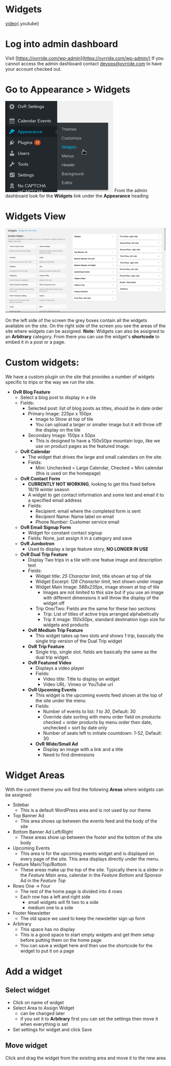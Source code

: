 <!-- TITLE: Add Widgets To Homepage -->
<!-- SUBTITLE: Add a widget or tile to the home page -->

# Widgets
[video](https://www.youtube.com/v/QxeQBPgftRE&?start=0&end=260){.youtube}


# Log into admin dashboard
Visit [https://ovrride.com/wp-admin](https://ovrride.com/wp-admin/)
If you cannot access the admin dashboard contact [devops@ovrride.com](mailto:devops@ovrride.com) to have your account checked out.

# Go to Appearance > Widgets
![Appearance Widgets](/uploads/appearance-widgets.png "Appearance Widgets")
From the admin dashboard look for the **Widgets** link under the **Appearance** heading

# Widgets View
![Appearance Widgets View](/uploads/appearance-widgets-view.png "Appearance Widgets View")

On the left side of the screen the grey boxes contain all the widgets available on the site. On the right side of the screen you see the areas of the site where widgets can be assigned.
**Note:** Widgets can also be assigned to an **Arbitrary** category. From there you can use the widget's **shortcode** to embed it in a post or a page.

# Custom widgets:
We have a custom plugin on the site that provides a number of widgets specific to trips or the way we run the site.

 * **OvR Blog Feature**
	 * Select a blog post to display in a tile
	 * Fields:
		 * Selected post: list of blog posts as titles, should be in date order
		 * Primary Image: 225px x 150px 
			 * Image to Show at top of tile
			 * You can upload a larger or smaller image but it will throw off the display on the tile
		 * Secondary Image: 150px x 50px
			 * This is designed to have a 150x50px mountain logo, like we use on product pages as the featured image.
	 * **OvR Calendar**
		 * The widget that drives the large and small calendars on the site.
		 * Fields:
			 * Mini: Unchecked = Large Calendar, Checked = Mini calendar (this is used on the homepage)
	 * **OvR Contact Form**
		 * **CURRENTLY NOT WORKING**, looking to get this fixed before 18/19 winter season
		 * A widget to get contact information and some text and email it to a specified email address
		 * Fields:
			 * Recipient: email where the completed form is sent
			 * Recipient Name: Name label on email
			 * Phone Number: Customer service email
	 * **OvR Email Signup Form**
		 * Widget for constant contact signup
		 * Fields: None, just assign it in a category and save
	 * **OvR Jumbotron**
		 * Used to display a large feature story, **NO LONGER IN USE**
	 * **OvR Dual Trip Feature**
		 * Display Two trips in a tile with one featue image and description text
		 * Fields:
			 * Widget title: *25 Character limit*, title shown at top of tile
			 * Widget Excerpt: *126 Character limit*, text shown under image
			 * Widget Main Image: *588x235px*, image shown at top of tile
				 * Images are not limited to this size but if you use an image with different dimensions it will throw the display of the widget off
			 * Trip One/Two: Fields are the same for these two sections
				 * Trip: List of titles of active trips arranged alphabetically
				 * Trip X image: *150x50px*, standard destination logo size for widgets and products
		 * **OvR Medium Trip Feature**
			 * This widget takes up two slots and shows 1 trip, basically the single trip version of the Dual Trip widget
		 * **OvR Trip Feature**
			 * Single trip, single slot. fields are basically the same as the dual trip widget.
		 * **OvR Featured Video**
			 * Displays a video player
			 * Fields:
				 * Video title: Title to display on widget
				 * Video URL: Vimeo or YouTube url
		 * **OvR Upcoming Events**
			 * This widget is the upcoming events feed shown at the top of the site under the menu
			 * Fields:
				 * Number of events to list: *1 to 30*, Default: 30
				 * Override date sorting with menu order field on products: checked = order products by menu order then date, unchecked = sort by date only
				 * Number of seats left to initiate countdown: *1-52*, Default: 30
			 * **OvR Wide/Small Ad**
				 * Display an image with a link and a title
				 * Need to find dimensions 


# Widget Areas
With the current theme you will find the following **Areas** where widgets can be assigned:
* Sidebar
	* This is a default WordPress area and is not used by our theme
* Top Banner Ad
	* This area shows up between the events feed and the body of the site
* Bottom Banner Ad Left/Right
	* These areas show up between the footer and the bottom of the site body
* Upcoming Events
	* This area is for the upcoming events widget and is displayed on every page of the site. This area displays directly under the menu.
* Feature Main/Top/Bottom
	* These areas make up the top of the site. Typically there is a slider in the *Feature Main* area, calendar in the *Feature Bottom* and Sponsor Ad in the *Feature Top*
* Rows One -> Four
	* The rest of the home page is divided into 4 rows
	* Each row has a left and right side
		* small widgets will fit two to a side
		* medium one to a side
* Footer Newsletter
	* The old space we used to keep the newsletter sign up form
* Arbitrary
	* This space has no display
	* This is a good space to start empty widgets and get them setup before putting them on the home page
	* You can save a widget here and then use the shortcode for the widget to put it on a page

# Add a widget
## Select widget
* Click on name of widget
* Select Area to Assign Widget
	* can be changed later
	* if you set it to **Arbitrary** first you can set the settings then move it when everything is set
* Set settings for widget and click Save

## Move widget 
Click and drag the widget from the existing area and move it to the new area

